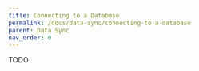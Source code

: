 ```yaml
---
title: Connecting to a Database
permalink: /docs/data-sync/connecting-to-a-database
parent: Data Sync
nav_order: 0
---
```

TODO
